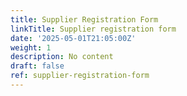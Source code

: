 ```yaml
---
title: Supplier Registration Form
linkTitle: Supplier registration form
date: '2025-05-01T21:05:00Z'
weight: 1
description: No content
draft: false
ref: supplier-registration-form
---
```


